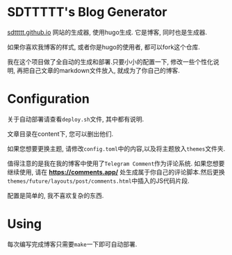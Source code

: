 # SDTTTTT's Blog Generator

[sdttttt.github.io](https://sdttttt.github.io) 网站的生成器, 使用hugo生成. 它是博客, 同时也是生成器.

如果你喜欢我博客的样式, 或者你是hugo的使用者, 都可以fork这个仓库.

我在这个项目做了全自动的生成和部署.只要小小的配置一下, 修改一些个性化说明, 再把自己文章的markdown文件放入, 就成为了你自己的博客.

# Configuration

关于自动部署请查看`deploy.sh`文件, 其中都有说明.

文章目录在content下, 您可以删出他们.

如果您想要更换主题, 请修改`config.toml`中的内容,以及将主题放入`themes`文件夹.

值得注意的是我在我的博客中使用了`Telegram Comment`作为评论系统.
如果您想要继续使用, 请在 **https://comments.app/** 处生成属于你自己的评论脚本.然后更换`themes/future/layouts/post/comments.html`中插入的JS代码片段.

配置是简单的, 我不喜欢复杂的东西.

# Using

每次编写完成博客只需要`make`一下即可自动部署.
